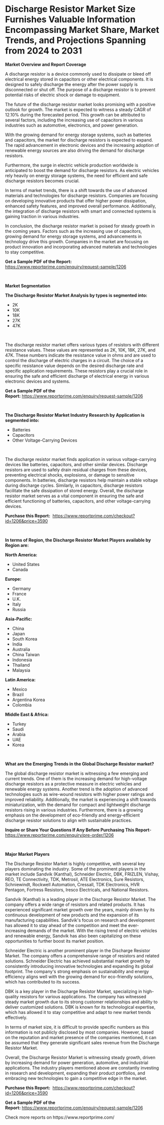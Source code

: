 <p><h1>Discharge Resistor Market Size Furnishes Valuable Information Encompassing Market Share, Market Trends, and Projections Spanning from 2024 to 2031</h1></p><p><strong>Market Overview and Report Coverage</strong></p>
<p><p>A discharge resistor is a device commonly used to dissipate or bleed off electrical energy stored in capacitors or other electrical components. It is designed to safely discharge the energy after the power supply is disconnected or shut off. The purpose of a discharge resistor is to prevent potential risks of electric shock or damage to equipment.</p><p>The future of the discharge resistor market looks promising with a positive outlook for growth. The market is expected to witness a steady CAGR of 12.10% during the forecasted period. This growth can be attributed to several factors, including the increasing use of capacitors in various industries such as automotive, electronics, and power generation.</p><p>With the growing demand for energy storage systems, such as batteries and capacitors, the market for discharge resistors is expected to expand. The rapid advancement in electronic devices and the increasing adoption of renewable energy sources are also driving the demand for discharge resistors.</p><p>Furthermore, the surge in electric vehicle production worldwide is anticipated to boost the demand for discharge resistors. As electric vehicles rely heavily on energy storage systems, the need for efficient and safe discharge resistors becomes crucial.</p><p>In terms of market trends, there is a shift towards the use of advanced materials and technologies for discharge resistors. Companies are focusing on developing innovative products that offer higher power dissipation, enhanced safety features, and improved overall performance. Additionally, the integration of discharge resistors with smart and connected systems is gaining traction in various industries.</p><p>In conclusion, the discharge resistor market is poised for steady growth in the coming years. Factors such as the increasing use of capacitors, growing demand for energy storage systems, and advancements in technology drive this growth. Companies in the market are focusing on product innovation and incorporating advanced materials and technologies to stay competitive.</p></p>
<p><strong>Get a Sample PDF of the Report:</strong> <a href="https://www.reportprime.com/enquiry/request-sample/1206">https://www.reportprime.com/enquiry/request-sample/1206</a></p>
<p>&nbsp;</p>
<p><strong>Market Segmentation</strong></p>
<p><strong>The Discharge Resistor Market Analysis by types is segmented into:</strong></p>
<p><ul><li>2K</li><li>10K</li><li>18K</li><li>27K</li><li>47K</li></ul></p>
<p>&nbsp;</p>
<p><p>The discharge resistor market offers various types of resistors with different resistance values. These values are represented as 2K, 10K, 18K, 27K, and 47K. These numbers indicate the resistance value in ohms and are used to control the discharge of electric charges in a circuit. The choice of a specific resistance value depends on the desired discharge rate and specific application requirements. These resistors play a crucial role in ensuring the safe and efficient discharge of electrical energy in various electronic devices and systems.</p></p>
<p><strong>Get a Sample PDF of the Report:</strong>&nbsp;<a href="https://www.reportprime.com/enquiry/request-sample/1206">https://www.reportprime.com/enquiry/request-sample/1206</a></p>
<p>&nbsp;</p>
<p><strong>The Discharge Resistor Market Industry Research by Application is segmented into:</strong></p>
<p><ul><li>Batteries</li><li>Capacitors</li><li>Other Voltage-Carrying Devices</li></ul></p>
<p>&nbsp;</p>
<p><p>The discharge resistor market finds application in various voltage-carrying devices like batteries, capacitors, and other similar devices. Discharge resistors are used to safely drain residual charges from these devices, preventing electrical shocks, explosions, or damage to sensitive components. In batteries, discharge resistors help maintain a stable voltage during discharge cycles. Similarly, in capacitors, discharge resistors facilitate the safe dissipation of stored energy. Overall, the discharge resistor market serves as a vital component in ensuring the safe and efficient functioning of batteries, capacitors, and other voltage-carrying devices.</p></p>
<p><strong>Purchase this Report:</strong>&nbsp; <a href="https://www.reportprime.com/checkout?id=1206&price=3590">https://www.reportprime.com/checkout?id=1206&price=3590</a></p>
<p>&nbsp;</p>
<p><strong>In terms of Region, the Discharge Resistor Market Players available by Region are:</strong></p>
<p>
    <p> <strong> North America: </strong>
        <ul>
            <li>United States</li>
            <li>Canada</li>
        </ul>
        </p> 
    <p> <strong> Europe: </strong>
        <ul>
            <li>Germany</li>
            <li>France</li>
            <li>U.K.</li>
            <li>Italy</li>
            <li>Russia</li>
        </ul>
        </p> 
    <p> <strong> Asia-Pacific: </strong>
        <ul>
            <li>China</li>
            <li>Japan</li>
            <li>South Korea</li>
            <li>India</li>
            <li>Australia</li>
            <li>China Taiwan</li>
            <li>Indonesia</li>
            <li>Thailand</li>
            <li>Malaysia</li>
        </ul>
        </p> 
    <p> <strong> Latin America: </strong>
        <ul>
            <li>Mexico</li>
            <li>Brazil</li>
            <li>Argentina Korea</li>
            <li>Colombia</li>
        </ul>
        </p> 
    <p> <strong> Middle East & Africa: </strong>
        <ul>
            <li>Turkey</li>
            <li>Saudi</li>
            <li>Arabia</li>
            <li>UAE</li>
            <li>Korea</li>
        </ul>
    </p>
    </p>
<p>&nbsp;</p>
<p><strong>What are the Emerging Trends in the Global Discharge Resistor market?</strong></p>
<p><p>The global discharge resistor market is witnessing a few emerging and current trends. One of them is the increasing demand for high-voltage discharge resistors as a protective measure in electric vehicles and renewable energy systems. Another trend is the adoption of advanced technologies such as wire-wound resistors with higher power ratings and improved reliability. Additionally, the market is experiencing a shift towards miniaturization, with the demand for compact and lightweight discharge resistors rising in various industries. Furthermore, there is a growing emphasis on the development of eco-friendly and energy-efficient discharge resistor solutions to align with sustainable practices.</p></p>
<p><strong>Inquire or Share Your Questions If Any Before Purchasing This Report</strong>- <a href="https://www.reportprime.com/enquiry/pre-order/1206">https://www.reportprime.com/enquiry/pre-order/1206</a></p>
<p>&nbsp;</p>
<p><strong>Major Market Players</strong></p>
<p><p>The Discharge Resistor Market is highly competitive, with several key players dominating the industry. Some of the prominent players in the market include Sandvik (Kanthal), Schneider Electric, DBK, FRIZLEN, Vishay, REO, TE Connectivity, TDK, Metrosil, ATE Electronics, Sure Resistors, Schniewindt, Rockwell Automation, Cressall, TDK Electronics, HVR Pentagon, Fortress Resistors, Iresco Electricals, and National Resistors.</p><p>Sandvik (Kanthal) is a leading player in the Discharge Resistor Market. The company offers a wide range of resistors and related products. It has experienced significant market growth over the years, mainly driven by its continuous development of new products and the expansion of its manufacturing capabilities. Sandvik's focus on research and development has allowed it to stay ahead of the competition and meet the ever-increasing demands of the market. With the rising trend of electric vehicles and renewable energy, Sandvik has also been capitalizing on these opportunities to further boost its market position.</p><p>Schneider Electric is another prominent player in the Discharge Resistor Market. The company offers a comprehensive range of resistors and related solutions. Schneider Electric has achieved substantial market growth by consistently introducing innovative technologies and expanding its global footprint. The company's strong emphasis on sustainability and energy efficiency aligns well with the growing demand for eco-friendly solutions, which has contributed to its success.</p><p>DBK is a key player in the Discharge Resistor Market, specializing in high-quality resistors for various applications. The company has witnessed steady market growth due to its strong customer relationships and ability to deliver customized solutions. DBK is known for its technological expertise, which has allowed it to stay competitive and adapt to new market trends effectively.</p><p>In terms of market size, it is difficult to provide specific numbers as this information is not publicly disclosed by most companies. However, based on the reputation and market presence of the companies mentioned, it can be assumed that they generate significant sales revenue from the Discharge Resistor Market.</p><p>Overall, the Discharge Resistor Market is witnessing steady growth, driven by increasing demand for power generation, automotive, and industrial applications. The industry players mentioned above are constantly investing in research and development, expanding their product portfolios, and embracing new technologies to gain a competitive edge in the market.</p></p>
<p><strong>Purchase this Report:</strong>&nbsp;&nbsp;<a href="https://www.reportprime.com/checkout?id=1206&price=3590">https://www.reportprime.com/checkout?id=1206&price=3590</a></p>
<p></p>
<p><strong>Get a Sample PDF of the Report:</strong>&nbsp;<a href="https://www.reportprime.com/enquiry/request-sample/1206">https://www.reportprime.com/enquiry/request-sample/1206</a></p>
<p>Check more reports on https://www.reportprime.com/</p>